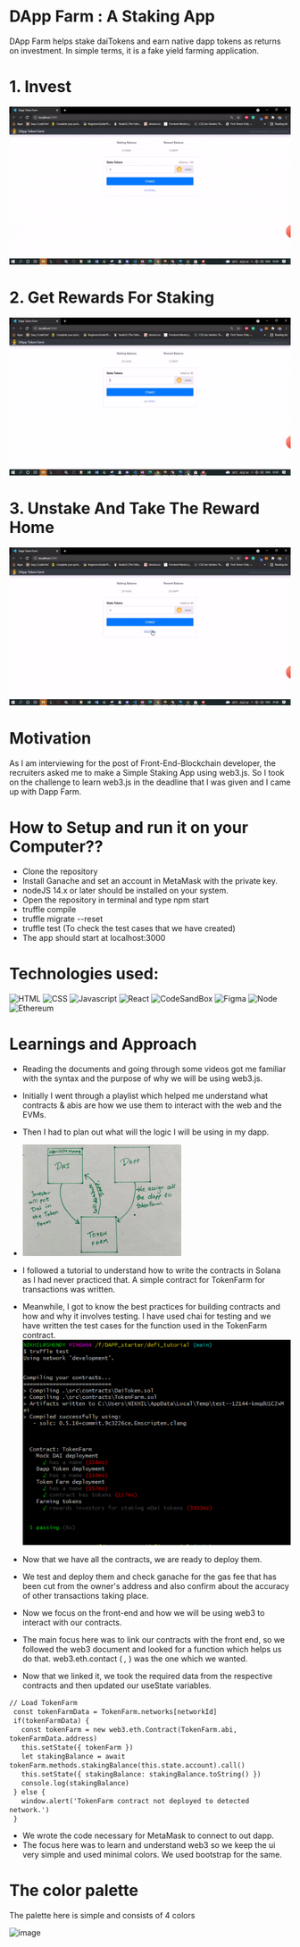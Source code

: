 # DApp Farm : A Staking App

DApp Farm helps stake daiTokens and earn native dapp tokens as returns on investment.
In simple terms, it is a fake yield farming application.

 # 1. Invest
 ![invest](https://github.com/Shenoy07/Staking_App/blob/main/Invest_gif.gif)
 # 2. Get Rewards For Staking
 ![getTokens](https://github.com/Shenoy07/Staking_App/blob/main/GetTokens_gif.gif)
 # 3. Unstake And Take The Reward Home
 ![UnStake](https://github.com/Shenoy07/Staking_App/blob/main/Unstake_gif.gif)

# Motivation
As I am interviewing for the post of Front-End-Blockchain developer, the recruiters asked me to make a Simple Staking App using web3.js. So I took on the challenge to learn web3.js in the deadline that I was given and I came up with Dapp Farm.


# How to Setup and run it on your Computer??

- Clone the repository
- Install Ganache and set an account in MetaMask with the private key.
- nodeJS 14.x or later should be installed on your system.
- Open the repository in terminal and type npm start
- truffle compile
- truffle migrate --reset
- truffle test (To check the test cases that we have created)
- The app should start at localhost:3000

# Technologies used:

![HTML](https://img.shields.io/badge/HTML5-E34F26?style=for-the-badge&logo=html5&logoColor=white)
![CSS](https://img.shields.io/badge/CSS3-1572B6?style=for-the-badge&logo=css3&logoColor=white)
![Javascript](https://img.shields.io/badge/JavaScript-323330?style=for-the-badge&logo=javascript&logoColor=F7DF1E)
![React](https://img.shields.io/badge/React-20232A?style=for-the-badge&logo=react&logoColor=61DAFB)
![CodeSandBox](https://img.shields.io/badge/Codesandbox-000000?style=for-the-badge&logo=CodeSandbox&logoColor=white)
![Figma](https://img.shields.io/badge/Figma-F24E1E?style=for-the-badge&logo=figma&logoColor=white)
![Node](https://img.shields.io/badge/npm-CB3837?style=for-the-badge&logo=npm&logoColor=white)
![Ethereum](https://img.shields.io/badge/Ethereum-3C3C3D?style=for-the-badge&logo=Ethereum&logoColor=white)


# Learnings and Approach

- Reading the documents and going through some videos got me familiar with the syntax and the purpose of why we will be using web3.js.
- Initially I went through a playlist which helped me understand what contracts & abis are how we use them to interact with the web and the EVMs.
- Then I had to plan out what will the logic I will be using in my dapp.
- ![block diagram](https://github.com/Shenoy07/Staking_App/blob/main/src/block%20dia.PNG)
- I followed a tutorial to understand how to write the contracts in Solana as I had never practiced that. A simple contract for TokenFarm for transactions was written.
- Meanwhile, I got to know the best practices for building contracts and how and why it involves testing. I have used chai for testing and we have written the test cases for the function used in the  TokenFarm contract.
 ![test-img](https://github.com/Shenoy07/Staking_App/blob/main/src/test-img.PNG)
- Now that we have all the contracts, we are ready to deploy them.
- We test and deploy them and check ganache for the gas fee that has been cut from the owner's address and also confirm about the accuracy of other transactions taking place.
- Now we focus on the front-end and how we will be using web3 to interact with our contracts.
- The main focus here was to link our contracts with the front end, so we followed the web3 document and looked for a function which helps us do that. web3.eth.contact ( _,_ ) was the one which we wanted.

- Now that we linked it, we took the required data from the respective contracts and then updated our useState variables.
 ```
 // Load TokenFarm
  const tokenFarmData = TokenFarm.networks[networkId]
  if(tokenFarmData) {
    const tokenFarm = new web3.eth.Contract(TokenFarm.abi, tokenFarmData.address)
    this.setState({ tokenFarm })
    let stakingBalance = await tokenFarm.methods.stakingBalance(this.state.account).call()
    this.setState({ stakingBalance: stakingBalance.toString() })
    console.log(stakingBalance)
  } else {
    window.alert('TokenFarm contract not deployed to detected network.')
  }
```
  - We wrote the code necessary for MetaMask to connect to out dapp.
  - The focus here was to learn and understand web3 so we keep the ui very simple and used minimal colors. We used bootstrap for the same.
  
  # The color palette
  
  The palette here is simple and consists of 4 colors
  
  ![image](https://user-images.githubusercontent.com/31709147/131264322-1b57cfdf-1c48-4cb7-860e-339e5bb9f8ec.png)

